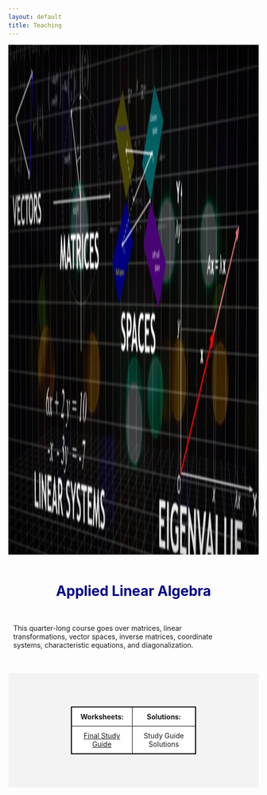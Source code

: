 ```yaml
---
layout: default
title: Teaching
---
```



<div class="bgImage-container" style="width:100%; height:1024px; overflow:hidden">
	<img src="/pictures/banner31.jpg" style="width:100%; height:100%;">
</div>

<!-- <style>
	h1{
		width:device-width;
		height:100%;
		background: linear-gradient(to right, red 20%, black 80%);
		font: 72px "Arial", cursive;
		}
</style> -->

<br>
<h1 align=center style="color:darkblue">Applied Linear Algebra</h1>
<br>
<p style="margin-left:10px; margin-right:50px;">This quarter-long course goes over matrices, linear transformations, vector spaces, inverse matrices, coordinate systems, characteristic equations, and diagonalization.</p>
<br>


<br>
<div style="background-color: #f3f3f3; ">
	<br/>
	<style>
		table, th, td { border: 1px solid black; border-collapse: collapse; background: #ffffff; margin-top: 50px; margin-bottom:50px; }
		th, td { padding: 10px; }
	</style>
	<div align=center>
		<table style="width: 50%; table-layout: fixed;">
			<tr>
				<th>Worksheets:</th>
				<th>Solutions:</th>
			</tr>
			<tr>
				<td align=center><a href="/teaching/31/Math31_Final_Study_Guide.pdf">Final Study Guide</a></td>
				<td align=center>Study Guide Solutions</td>
			</tr>
		</table>
	</div>
	<br>
</div>